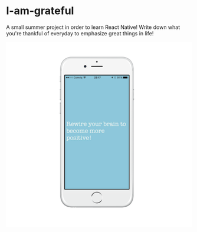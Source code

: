 # I-am-grateful

A small summer project in order to learn React Native! Write down what you're thankful of everyday to emphasize great things in life!

![](./images/welcome1.png)

